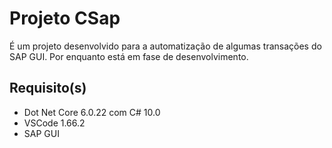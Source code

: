 # Projeto CSap

É um projeto desenvolvido para a automatização de algumas transações do SAP GUI.
Por enquanto está em fase de desenvolvimento.

## Requisito(s)

- Dot Net Core 6.0.22 com C# 10.0
- VSCode 1.66.2
- SAP GUI
